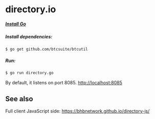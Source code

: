 directory.io
============

##### [Install Go](http://golang.org/doc/install)

##### Install dependencies:
```bash
$ go get github.com/btcsuite/btcutil
```

##### Run:
```bash
$ go run directory.go
```

By default, it listens on port 8085. [http://localhost:8085](http://localhost:8085)

## See also
Full client JavaScript side: https://bhbnetwork.github.io/directory-js/
